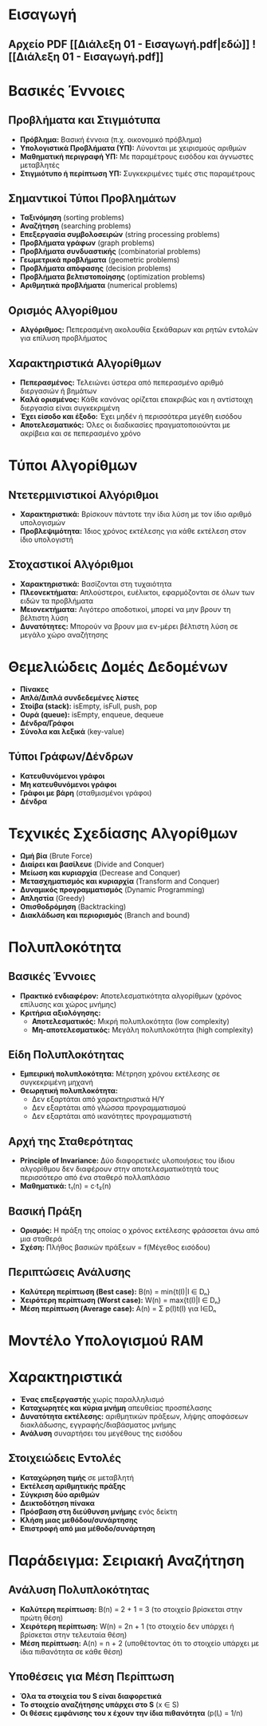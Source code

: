 # Εισαγωγή
## Αρχείο PDF [[Διάλεξη 01 - Εισαγωγή.pdf|εδώ]] ![[Διάλεξη 01 - Εισαγωγή.pdf]]

# Βασικές Έννοιες

## Προβλήματα και Στιγμιότυπα
- **Πρόβλημα:** Βασική έννοια (π.χ. οικονομικό πρόβλημα)
- **Υπολογιστικά Προβλήματα (ΥΠ):** Λύνονται με χειρισμούς αριθμών
- **Μαθηματική περιγραφή ΥΠ:** Με παραμέτρους εισόδου και άγνωστες μεταβλητές
- **Στιγμιότυπο ή περίπτωση ΥΠ:** Συγκεκριμένες τιμές στις παραμέτρους
## Σημαντικοί Τύποι Προβλημάτων
- **Ταξινόμηση** (sorting problems)
- **Αναζήτηση** (searching problems)
- **Επεξεργασία συμβολοσειρών** (string processing problems)
- **Προβλήματα γράφων** (graph problems)
- **Προβλήματα συνδυαστικής** (combinatorial problems)
- **Γεωμετρικά προβλήματα** (geometric problems)
- **Προβλήματα απόφασης** (decision problems)
- **Προβλήματα βελτιστοποίησης** (optimization problems)
- **Αριθμητικά προβλήματα** (numerical problems)
## Ορισμός Αλγορίθμου
- **Αλγόριθμος:** Πεπερασμένη ακολουθία ξεκάθαρων και ρητών εντολών για επίλυση προβλήματος
## Χαρακτηριστικά Αλγορίθμων
- **Πεπερασμένος:** Τελειώνει ύστερα από πεπερασμένο αριθμό διεργασιών ή βημάτων
- **Καλά ορισμένος:** Κάθε κανόνας ορίζεται επακριβώς και η αντίστοιχη διεργασία είναι συγκεκριμένη
- **Έχει είσοδο και έξοδο:** Έχει μηδέν ή περισσότερα μεγέθη εισόδου
- **Αποτελεσματικός:** Όλες οι διαδικασίες πραγματοποιούνται με ακρίβεια και σε πεπερασμένο χρόνο
# Τύποι Αλγορίθμων

## Ντετερμινιστικοί Αλγόριθμοι
- **Χαρακτηριστικά:** Βρίσκουν πάντοτε την ίδια λύση με τον ίδιο αριθμό υπολογισμών
- **Προβλεψιμότητα:** Ίδιος χρόνος εκτέλεσης για κάθε εκτέλεση στον ίδιο υπολογιστή
## Στοχαστικοί Αλγόριθμοι
- **Χαρακτηριστικά:** Βασίζονται στη τυχαιότητα
- **Πλεονεκτήματα:** Απλούστεροι, ευέλικτοι, εφαρμόζονται σε όλων των ειδών τα προβλήματα
- **Μειονεκτήματα:** Λιγότερο αποδοτικοί, μπορεί να μην βρουν τη βέλτιστη λύση
- **Δυνατότητες:** Μπορούν να βρουν μια εν-μέρει βέλτιστη λύση σε μεγάλο χώρο αναζήτησης
# Θεμελιώδεις Δομές Δεδομένων
- **Πίνακες**
- **Απλά/Διπλά συνδεδεμένες λίστες**
- **Στοίβα (stack):** isEmpty, isFull, push, pop
- **Ουρά (queue):** isEmpty, enqueue, dequeue
- **Δένδρα/Γράφοι**
- **Σύνολα και λεξικά** (key-value)
## Τύποι Γράφων/Δένδρων
- **Κατευθυνόμενοι γράφοι**
- **Μη κατευθυνόμενοι γράφοι**
- **Γράφοι με βάρη** (σταθμισμένοι γράφοι)
- **Δένδρα**
# Τεχνικές Σχεδίασης Αλγορίθμων
- **Ωμή βία** (Brute Force)
- **Διαίρει και βασίλευε** (Divide and Conquer)
- **Μείωση και κυριαρχία** (Decrease and Conquer)
- **Μετασχηματισμός και κυριαρχία** (Transform and Conquer)
- **Δυναμικός προγραμματισμός** (Dynamic Programming)
- **Απληστία** (Greedy)
- **Οπισθοδρόμηση** (Backtracking)
- **Διακλάδωση και περιορισμός** (Branch and bound)
# Πολυπλοκότητα
## Βασικές Έννοιες
- **Πρακτικό ενδιαφέρον:** Αποτελεσματικότητα αλγορίθμων (χρόνος επίλυσης και χώρος μνήμης)
- **Κριτήρια αξιολόγησης:**
    - **Αποτελεσματικός:** Μικρή πολυπλοκότητα (low complexity)
    - **Μη-αποτελεσματικός:** Μεγάλη πολυπλοκότητα (high complexity)
## Είδη Πολυπλοκότητας
- **Εμπειρική πολυπλοκότητα:** Μέτρηση χρόνου εκτέλεσης σε συγκεκριμένη μηχανή
- **Θεωρητική πολυπλοκότητα:**
    - Δεν εξαρτάται από χαρακτηριστικά Η/Υ
    - Δεν εξαρτάται από γλώσσα προγραμματισμού
    - Δεν εξαρτάται από ικανότητες προγραμματιστή
## Αρχή της Σταθερότητας
- **Principle of Invariance:** Δύο διαφορετικές υλοποιήσεις του ίδιου αλγορίθμου δεν διαφέρουν στην αποτελεσματικότητά τους περισσότερο από ένα σταθερό πολλαπλάσιο
- **Μαθηματικά:** t₁(n) = c·t₂(n)
## Βασική Πράξη
- **Ορισμός:** Η πράξη της οποίας ο χρόνος εκτέλεσης φράσσεται άνω από μια σταθερά
- **Σχέση:** Πλήθος βασικών πράξεων = f(Μέγεθος εισόδου)
## Περιπτώσεις Ανάλυσης
- **Καλύτερη περίπτωση (Best case):** B(n) = min{t(I)|I ∈ Dₙ}
- **Χειρότερη περίπτωση (Worst case):** W(n) = max{t(I)|I ∈ Dₙ}
- **Μέση περίπτωση (Average case):** A(n) = Σ p(I)t(I) για I∈Dₙ
# Μοντέλο Υπολογισμού RAM
# Χαρακτηριστικά
- **Ένας επεξεργαστής** χωρίς παραλληλισμό
- **Καταχωρητές και κύρια μνήμη** απευθείας προσπέλασης
- **Δυνατότητα εκτέλεσης:** αριθμητικών πράξεων, λήψης αποφάσεων διακλάδωσης, εγγραφής/διαβάσματος μνήμης
- **Ανάλυση** συναρτήσει του μεγέθους της εισόδου
## Στοιχειώδεις Εντολές
- **Καταχώρηση τιμής** σε μεταβλητή
- **Εκτέλεση αριθμητικής πράξης**
- **Σύγκριση δύο αριθμών**
- **Δεικτοδότηση πίνακα**
- **Πρόσβαση στη διεύθυνση μνήμης** ενός δείκτη
- **Κλήση μιας μεθόδου/συνάρτησης**
- **Επιστροφή από μια μέθοδο/συνάρτηση**
# Παράδειγμα: Σειριακή Αναζήτηση
## Ανάλυση Πολυπλοκότητας
- **Καλύτερη περίπτωση:** B(n) = 2 + 1 = 3 (το στοιχείο βρίσκεται στην πρώτη θέση)
- **Χειρότερη περίπτωση:** W(n) = 2n + 1 (το στοιχείο δεν υπάρχει ή βρίσκεται στην τελευταία θέση)
- **Μέση περίπτωση:** A(n) = n + 2 (υποθέτοντας ότι το στοιχείο υπάρχει με ίδια πιθανότητα σε κάθε θέση)
## Υποθέσεις για Μέση Περίπτωση
- **Όλα τα στοιχεία του S είναι διαφορετικά**
- **Το στοιχείο αναζήτησης υπάρχει στο S** (x ∈ S)
- **Οι θέσεις εμφάνισης του x έχουν την ίδια πιθανότητα** (p(Iᵢ) = 1/n)